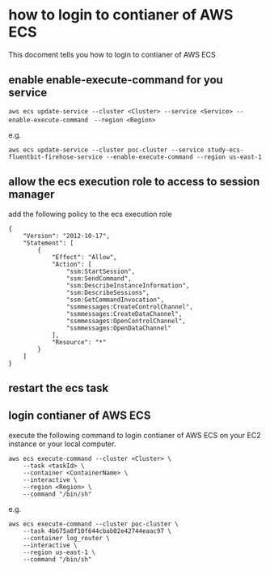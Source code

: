 # how to login to contianer of AWS ECS
This docoment tells you how to login to contianer of AWS ECS
## enable enable-execute-command for you service

```
aws ecs update-service --cluster <Cluster> --service <Service> --enable-execute-command　--region <Region>
```

e.g.
```
aws ecs update-service --cluster poc-cluster --service study-ecs-fluentbit-firehose-service --enable-execute-command --region us-east-1
```

## allow the ecs execution role to access to session manager
add the following policy to the ecs execution role
```
{
    "Version": "2012-10-17",
    "Statement": [
        {
            "Effect": "Allow",
            "Action": [
                "ssm:StartSession",
                "ssm:SendCommand",
                "ssm:DescribeInstanceInformation",
                "ssm:DescribeSessions",
                "ssm:GetCommandInvocation",
                "ssmmessages:CreateControlChannel",
                "ssmmessages:CreateDataChannel",
                "ssmmessages:OpenControlChannel",
                "ssmmessages:OpenDataChannel"
            ],
            "Resource": "*"
        }
    ]
}
```

## restart the ecs task


## login contianer of AWS ECS
execute the following command to login contianer of AWS ECS on your EC2 instance or your local computer.
```
aws ecs execute-command --cluster <Cluster> \
    --task <taskId> \
    --container <ContainerName> \
    --interactive \
    --region <Region> \
    --command "/bin/sh" 
```

e.g.
```
aws ecs execute-command --cluster poc-cluster \
    --task 4b675a8f10f644cbab02e42744eaac97 \
    --container log_router \
    --interactive \
    --region us-east-1 \
    --command "/bin/sh" 
```